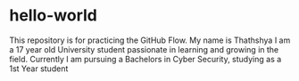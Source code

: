 # hello-world
This repository is for practicing the GitHub Flow.
My name is Thathshya
I am a 17 year old University student passionate in learning and growing in the field.
Currently I am pursuing a Bachelors in Cyber Security, studying as a 1st Year student
